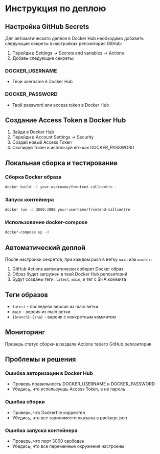 # Инструкция по деплою

## Настройка GitHub Secrets

Для автоматического деплоя в Docker Hub необходимо добавить следующие секреты в настройках репозитория GitHub:

1. Перейди в Settings → Secrets and variables → Actions
2. Добавь следующие секреты:

### DOCKER_USERNAME
- Твой username в Docker Hub

### DOCKER_PASSWORD
- Твой password или access token в Docker Hub

## Создание Access Token в Docker Hub

1. Зайди в Docker Hub
2. Перейди в Account Settings → Security
3. Создай новый Access Token
4. Скопируй токен и используй его как DOCKER_PASSWORD

## Локальная сборка и тестирование

### Сборка Docker образа
```bash
docker build -t your-username/frontend-callcentre .
```

### Запуск контейнера
```bash
docker run -p 3000:3000 your-username/frontend-callcentre
```

### Использование docker-compose
```bash
docker-compose up -d
```

## Автоматический деплой

После настройки секретов, при каждом push в ветку `main` или `master`:

1. GitHub Actions автоматически соберет Docker образ
2. Образ будет загружен в твой Docker Hub репозиторий
3. Будут созданы теги: `latest`, `main`, и тег с SHA коммита

## Теги образов

- `latest` - последняя версия из main ветки
- `main` - версия из main ветки
- `{branch}-{sha}` - версия с конкретным коммитом

## Мониторинг

Проверь статус сборки в разделе Actions твоего GitHub репозитория.

## Проблемы и решения

### Ошибка авторизации в Docker Hub
- Проверь правильность DOCKER_USERNAME и DOCKER_PASSWORD
- Убедись, что используешь Access Token, а не пароль

### Ошибка сборки
- Проверь, что Dockerfile корректен
- Убедись, что все зависимости указаны в package.json

### Ошибка запуска контейнера
- Проверь, что порт 3000 свободен
- Убедись, что все переменные окружения настроены
